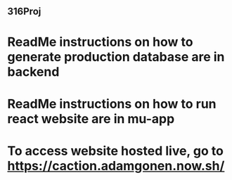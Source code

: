 ## 316Proj

# ReadMe instructions on how to generate production database are in backend

# ReadMe instructions on how to run react website are in mu-app

# To access website hosted live, go to https://caction.adamgonen.now.sh/
